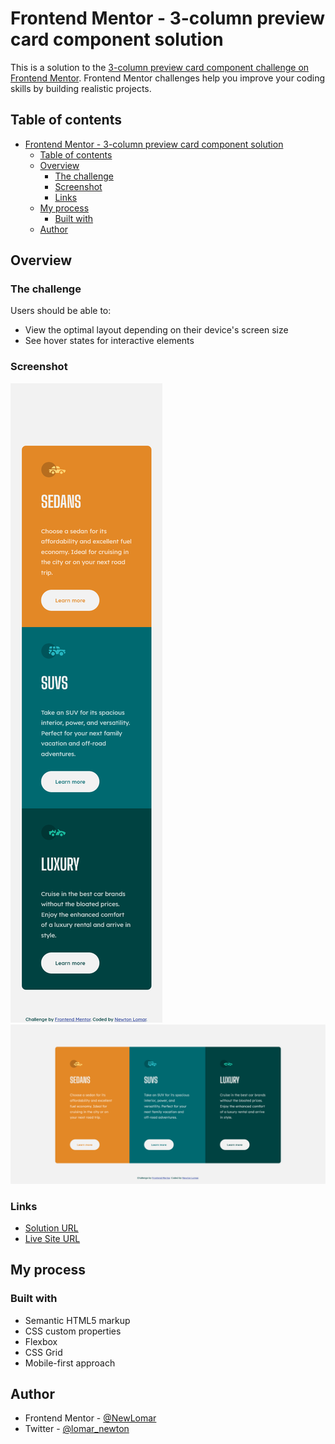# Frontend Mentor - 3-column preview card component solution

This is a solution to the [3-column preview card component challenge on Frontend Mentor](https://www.frontendmentor.io/challenges/3column-preview-card-component-pH92eAR2-). Frontend Mentor challenges help you improve your coding skills by building realistic projects. 

## Table of contents
- [Frontend Mentor - 3-column preview card component solution](#frontend-mentor---3-column-preview-card-component-solution)
  - [Table of contents](#table-of-contents)
  - [Overview](#overview)
    - [The challenge](#the-challenge)
    - [Screenshot](#screenshot)
    - [Links](#links)
  - [My process](#my-process)
    - [Built with](#built-with)
  - [Author](#author)

## Overview

### The challenge

Users should be able to:

- View the optimal layout depending on their device's screen size
- See hover states for interactive elements

### Screenshot

![Mobile Screeshot](./mobile-screenshot.png)
![Desktop Screeshot](./desktop-sceenshot.png)


### Links

- [Solution URL](https://www.frontendmentor.io/solutions/mobilefirst-solution-using-basic-html-and-css-KlQ8g_VXB)
- [Live Site URL](https://trusting-panini-db8129.netlify.app/)

## My process

### Built with

- Semantic HTML5 markup
- CSS custom properties
- Flexbox
- CSS Grid
- Mobile-first approach

## Author

- Frontend Mentor - [@NewLomar](https://www.frontendmentor.io/profile/NewLomar)
- Twitter - [@lomar_newton](https://www.twitter.com/lomar_newton)
